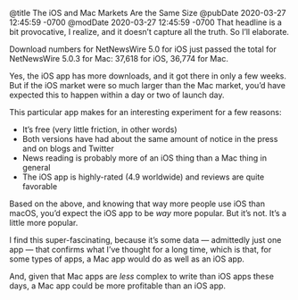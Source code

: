 @title The iOS and Mac Markets Are the Same Size
@pubDate 2020-03-27 12:45:59 -0700
@modDate 2020-03-27 12:45:59 -0700
That headline is a bit provocative, I realize, and it doesn’t capture all the truth. So I’ll elaborate.

Download numbers for NetNewsWire 5.0 for iOS just passed the total for NetNewsWire 5.0.3 for Mac: 37,618 for iOS, 36,774 for Mac.

Yes, the iOS app has more downloads, and it got there in only a few weeks. But if the iOS market were so much larger than the Mac market, you’d have expected this to happen within a day or two of launch day.

This particular app makes for an interesting experiment for a few reasons:

* It’s free (very little friction, in other words)
* Both versions have had about the same amount of notice in the press and on blogs and Twitter
* News reading is probably more of an iOS thing than a Mac thing in general
* The iOS app is highly-rated (4.9 worldwide) and reviews are quite favorable

Based on the above, and knowing that way more people use iOS than macOS, you’d expect the iOS app to be *way* more popular. But it’s not. It’s a little more popular.

I find this super-fascinating, because it’s some data — admittedly just one app — that confirms what I’ve thought for a long time, which is that, for some types of apps, a Mac app would do as well as an iOS app.

And, given that Mac apps are *less* complex to write than iOS apps these days, a Mac app could be more profitable than an iOS app.

